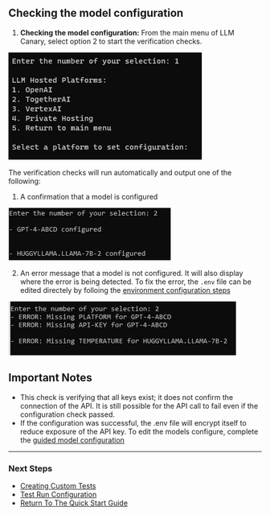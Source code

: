 ## Checking the model configuration

1. **Checking the model configuration:** From the main menu of LLM Canary, select option 2 to start the verification checks.

![Configuration Menu](./../documentation/screenshots/1_hosts.png)

The verification checks will run automatically and output one of the following:

1) A confirmation that a model is configured

![Success Messages](./screenshots/check_model_configuration_success.png)

2) An error message that a model is not configured. It will also display where the error is being detected. To fix the error, the `.env` file can be edited directely by folloing the [environment configuration steps](./1c.LLM_Model_Environment_Configuration.md)

![Error Messages](./screenshots/check_model_configuration_error.png)

## Important Notes
- This check is verifying that all keys exist; it does not confirm the connection of the API. It is still possible for the API call to fail even if the configuration check passed.
- If the configuration was successful, the .env file will encrypt itself to reduce exposure of the API key. To edit the models configure, complete the [guided model configuration](./1b.LLM_Model_Guided_Configuration.md)


---

### Next Steps

- [Creating Custom Tests](./1e.Creating_Custom_Tests.md)
- [Test Run Configuration](./1f.Test_Run_Configuration.md)
- [Return To The Quick Start Guide](./1.Quick_Start_Guide.md)